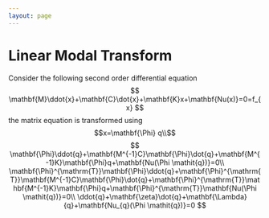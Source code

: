 ```yaml
---
layout: page
---
```

# Linear Modal Transform
Consider the following second order differential equation  
$$
\mathbf{M}\ddot{x}+\mathbf{C}\dot{x}+\mathbf{K}x+\mathbf{Nu(x)}=0=f_{x}  
$$
the matrix equation is transformed using $$x=\mathbf{\Phi} q\\$$
$$
\mathbf{\Phi}\ddot{q}+\mathbf{M^{-1}C}\mathbf{\Phi}\dot{q}+\mathbf{M^{-1}K}\mathbf{\Phi}q+\mathbf{Nu(\Phi \mathit{q})}=0\\
\mathbf{\Phi}^{\mathrm{T}}\mathbf{\Phi}\ddot{q}+\mathbf{\Phi}^{\mathrm{T}}\mathbf{M^{-1}C}\mathbf{\Phi}\dot{q}+\mathbf{\Phi}^{\mathrm{T}}\mathbf{M^{-1}K}\mathbf{\Phi}q+\mathbf{\Phi}^{\mathrm{T}}\mathbf{Nu(\Phi \mathit{q})}=0\\
\ddot{q}+\mathbf{\zeta}\dot{q}+\mathbf{\Lambda}{q}+\mathbf{Nu_{q}(\Phi \mathit{q})}=0
$$
